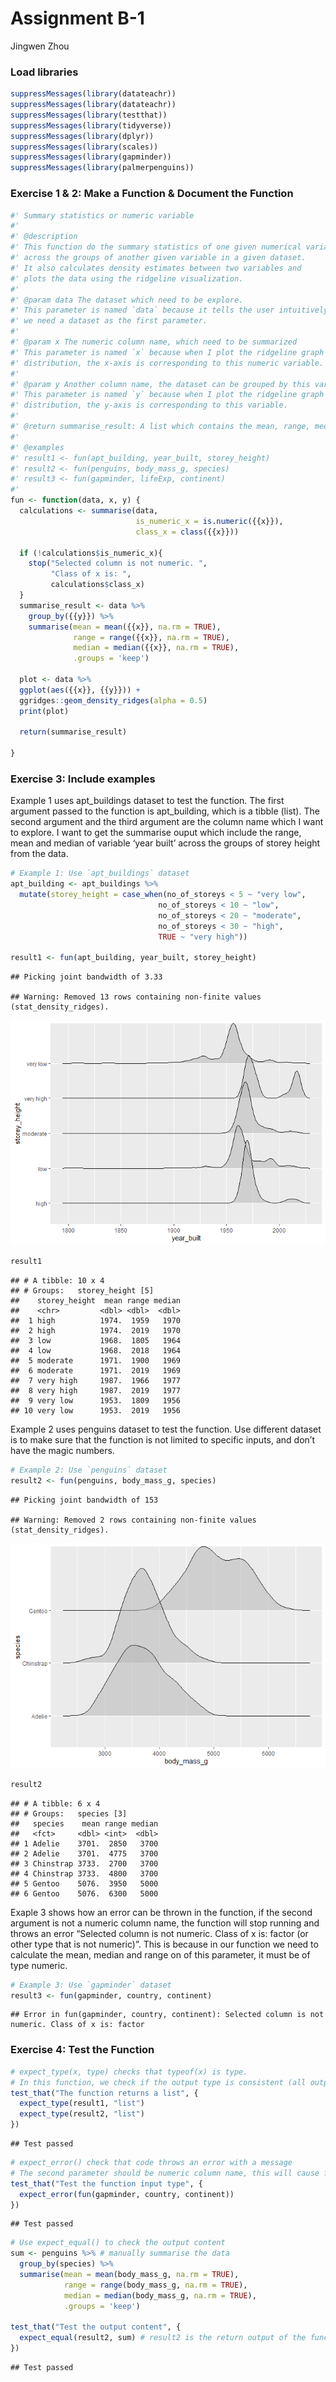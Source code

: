 Assignment B-1
================
Jingwen Zhou

### Load libraries

``` r
suppressMessages(library(datateachr))
suppressMessages(library(datateachr))
suppressMessages(library(testthat))
suppressMessages(library(tidyverse))
suppressMessages(library(dplyr))
suppressMessages(library(scales))
suppressMessages(library(gapminder))
suppressMessages(library(palmerpenguins))
```

### Exercise 1 & 2: Make a Function & Document the Function

``` r
#' Summary statistics or numeric variable
#' 
#' @description
#' This function do the summary statistics of one given numerical variable 
#' across the groups of another given variable in a given dataset. 
#' It also calculates density estimates between two variables and 
#' plots the data using the ridgeline visualization. 
#'
#' @param data The dataset which need to be explore. 
#' This parameter is named `data` because it tells the user intuitively that 
#' we need a dataset as the first parameter.
#' 
#' @param x The numeric column name, which need to be summarized
#' This parameter is named `x` because when I plot the ridgeline graph to show the 
#' distribution, the x-axis is corresponding to this numeric variable.
#' 
#' @param y Another column name, the dataset can be grouped by this variable
#' This parameter is named `y` because when I plot the ridgeline graph to show the 
#' distribution, the y-axis is corresponding to this variable.
#' 
#' @return summarise_result: A list which contains the mean, range, median of numeric variable
#' 
#' @examples
#' result1 <- fun(apt_building, year_built, storey_height)
#' result2 <- fun(penguins, body_mass_g, species)
#' result3 <- fun(gapminder, lifeExp, continent)
#' 
fun <- function(data, x, y) {
  calculations <- summarise(data,
                            is_numeric_x = is.numeric({{x}}),
                            class_x = class({{x}}))
  
  if (!calculations$is_numeric_x){
    stop("Selected column is not numeric. ",
         "Class of x is: ",
         calculations$class_x)
  }
  summarise_result <- data %>%
    group_by({{y}}) %>%
    summarise(mean = mean({{x}}, na.rm = TRUE),
              range = range({{x}}, na.rm = TRUE),
              median = median({{x}}, na.rm = TRUE),
              .groups = 'keep')
  
  plot <- data %>%
  ggplot(aes({{x}}, {{y}})) +
  ggridges::geom_density_ridges(alpha = 0.5)
  print(plot)
  
  return(summarise_result)
  
}
```

### Exercise 3: Include examples

Example 1 uses apt_buildings dataset to test the function. The first
argument passed to the function is apt_building, which is a tibble
(list). The second argument and the third argument are the column name
which I want to explore. I want to get the summarise ouput which include
the range, mean and median of variable ‘year built’ across the groups of
storey height from the data.

``` r
# Example 1: Use `apt_buildings` dataset
apt_building <- apt_buildings %>%
  mutate(storey_height = case_when(no_of_storeys < 5 ~ "very low",
                                 no_of_storeys < 10 ~ "low",
                                 no_of_storeys < 20 ~ "moderate",
                                 no_of_storeys < 30 ~ "high",
                                 TRUE ~ "very high"))

result1 <- fun(apt_building, year_built, storey_height)
```

    ## Picking joint bandwidth of 3.33

    ## Warning: Removed 13 rows containing non-finite values (stat_density_ridges).

![](Assignment-B-1_files/figure-gfm/unnamed-chunk-3-1.png)<!-- -->

``` r
result1
```

    ## # A tibble: 10 x 4
    ## # Groups:   storey_height [5]
    ##    storey_height  mean range median
    ##    <chr>         <dbl> <dbl>  <dbl>
    ##  1 high          1974.  1959   1970
    ##  2 high          1974.  2019   1970
    ##  3 low           1968.  1805   1964
    ##  4 low           1968.  2018   1964
    ##  5 moderate      1971.  1900   1969
    ##  6 moderate      1971.  2019   1969
    ##  7 very high     1987.  1966   1977
    ##  8 very high     1987.  2019   1977
    ##  9 very low      1953.  1809   1956
    ## 10 very low      1953.  2019   1956

Example 2 uses penguins dataset to test the function. Use different
dataset is to make sure that the function is not limited to specific
inputs, and don’t have the magic numbers.

``` r
# Example 2: Use `penguins` dataset
result2 <- fun(penguins, body_mass_g, species)
```

    ## Picking joint bandwidth of 153

    ## Warning: Removed 2 rows containing non-finite values (stat_density_ridges).

![](Assignment-B-1_files/figure-gfm/unnamed-chunk-4-1.png)<!-- -->

``` r
result2
```

    ## # A tibble: 6 x 4
    ## # Groups:   species [3]
    ##   species    mean range median
    ##   <fct>     <dbl> <int>  <dbl>
    ## 1 Adelie    3701.  2850   3700
    ## 2 Adelie    3701.  4775   3700
    ## 3 Chinstrap 3733.  2700   3700
    ## 4 Chinstrap 3733.  4800   3700
    ## 5 Gentoo    5076.  3950   5000
    ## 6 Gentoo    5076.  6300   5000

Exaple 3 shows how an error can be thrown in the function, if the second
argument is not a numeric column name, the function will stop running
and throws an error “Selected column is not numeric. Class of x is:
factor (or other type that is not numeric)”. This is because in our
function we need to calculate the mean, median and range on of this
parameter, it must be of type numeric.

``` r
# Example 3: Use `gapminder` dataset
result3 <- fun(gapminder, country, continent)
```

    ## Error in fun(gapminder, country, continent): Selected column is not numeric. Class of x is: factor

### Exercise 4: Test the Function

``` r
# expect_type(x, type) checks that typeof(x) is type.
# In this function, we check if the output type is consistent (all output is `list` type) 
test_that("The function returns a list", {
  expect_type(result1, "list")
  expect_type(result2, "list")
})
```

    ## Test passed

``` r
# expect_error() check that code throws an error with a message
# The second parameter should be numeric column name, this will cause function throw an error
test_that("Test the function input type", {
  expect_error(fun(gapminder, country, continent))
})
```

    ## Test passed

``` r
# Use expect_equal() to check the output content
sum <- penguins %>% # manually summarise the data
  group_by(species) %>%
  summarise(mean = mean(body_mass_g, na.rm = TRUE),
            range = range(body_mass_g, na.rm = TRUE),
            median = median(body_mass_g, na.rm = TRUE),
            .groups = 'keep')

test_that("Test the output content", {
  expect_equal(result2, sum) # result2 is the return output of the function
})
```

    ## Test passed
